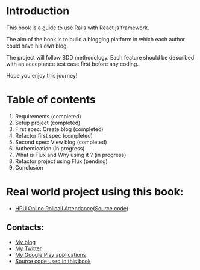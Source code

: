 # Introduction

This book is a guide to use Rails with React.js framework.

The aim of the book is to build a blogging platform in which each author could have his own blog.

The project will follow BDD methodology. Each feature should be described with an acceptance test case first before any coding.

Hope you enjoy this journey!

# Table of contents

1. Requirements (completed)
2. Setup project (completed)
3. First spec: Create blog (completed)
4. Refactor first spec (completed)
5. Second spec: View blog (completed)
6. Authentication (in progress)
7. What is Flux and Why using it ? (in progress)
8. Refactor project using Flux (pending)
9. Conclusion

# Real world project using this book:

- [HPU Online Rollcall Attendance](http://qlgd.hpu.edu.vn)([Source code](https://github.com/checkraiser/qlgd))

## Contacts:

- [My blog](http://vocaja.com)
- [My Twitter](https://twitter.com/revskill)
- [My Google Play applications](https://play.google.com/store/apps/developer?id=FPMI)
- [Source code used in this book](https://github.com/checkraiser/reactjs-rails-code)
